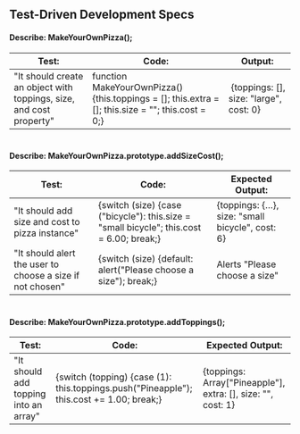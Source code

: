 ## **Test-Driven Development Specs**

#### **Describe: MakeYourOwnPizza();**

| Test:                                                               | Code:                                                                                             | Output:                                 |
| ------------------------------------------------------------------- | ------------------------------------------------------------------------------------------------- | --------------------------------------- |
| "It should create an object with toppings, size, and cost property" | function MakeYourOwnPizza() {this.toppings = []; this.extra = []; this.size = ""; this.cost = 0;} |  {toppings: [], size: "large", cost: 0} |

#

#### **Describe: MakeYourOwnPizza.prototype.addSizeCost();**

| Test:                                                     | Code:                                                                                    | Expected Output:                                |
| --------------------------------------------------------- | ---------------------------------------------------------------------------------------- | ----------------------------------------------- |
| "It should add size and cost to pizza instance"           | {switch (size) {case ("bicycle"): this.size = "small bicycle"; this.cost = 6.00; break;} | {toppings: {…}, size: "small bicycle", cost: 6} |
| "It should alert the user to choose a size if not chosen" | {switch (size) {default: alert("Please choose a size"); break;}                          | Alerts "Please choose a size"                   |

#

#### Describe: **MakeYourOwnPizza.prototype.addToppings();**

| Test:                                 | Code:                                                                                    | Expected Output:                                             |
| ------------------------------------- | ---------------------------------------------------------------------------------------- | ------------------------------------------------------------ |
| "It should add topping into an array" | {switch (topping) {case (1): this.toppings.push("Pineapple"); this.cost += 1.00; break;} | {toppings: Array["Pineapple"], extra: [], size: "", cost: 1} |

<!-- template

#### Describe: ****
| Test:    | Code:    | Expected Output:      |
| ---------|----------|-----------------------|


-->
